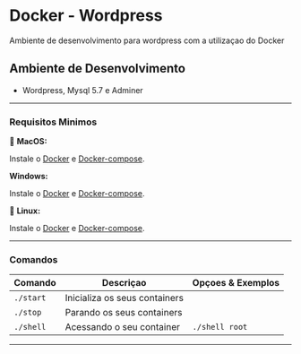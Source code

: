 # Docker - Wordpress
Ambiente de desenvolvimento para wordpress com a utilizaçao do Docker

## Ambiente de Desenvolvimento

- Wordpress, Mysql 5.7 e Adminer

----------

### Requisitos Minimos 

:apple: **MacOS:**

Instale o [Docker](https://docs.docker.com/docker-for-mac/install/) e [Docker-compose](https://docs.docker.com/compose/install/#install-compose).

**Windows:**

Instale o [Docker](https://docs.docker.com/docker-for-windows/install/) e [Docker-compose](https://docs.docker.com/compose/install/#install-compose).

:penguin: **Linux:**

Instale o [Docker](https://docs.docker.com/engine/installation/linux/docker-ce/ubuntu/) e [Docker-compose](https://docs.docker.com/compose/install/#install-compose).

----------

### Comandos

| Comando  | Descriçao  | Opçoes & Exemplos |
|---|---|---|
| `./start` | Inicializa os seus containers      | |
| `./stop`  | Parando os seus containers         | |
| `./shell` | Acessando o seu container                     | `./shell root` |


----------
